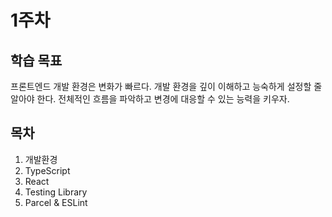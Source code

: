 # 1주차

## 학습 목표

프론트엔드 개발 환경은 변화가 빠르다.
개발 환경을 깊이 이해하고 능숙하게 설정할 줄 알아야 한다.
전체적인 흐름을 파악하고 변경에 대응할 수 있는 능력을 키우자.

## 목차

1. 개발환경
2. TypeScript
3. React
4. Testing Library
5. Parcel & ESLint
